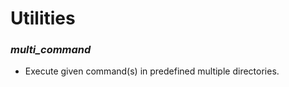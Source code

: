 Utilities
=========

### _multi_command_

* Execute given command(s) in predefined multiple directories.



